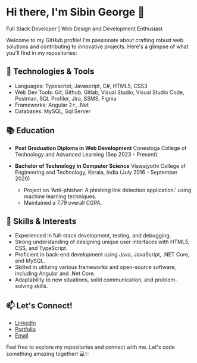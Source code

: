 # Hi there, I'm Sibin George 👋

Full Stack Developer | Web Design and Development Enthusiast

Welcome to my GitHub profile! I'm passionate about crafting robust web solutions and contributing to innovative projects. Here's a glimpse of what you'll find in my repositories:

## 🔧 Technologies & Tools
- Languages: Typescript, Javascript, C#, HTML5, CSS3
- Web Dev Tools: Git, Github, Gitlab, Visual Studio, Visual Studio Code, Postman, SQL Profiler, Jira, SSMS, Figma
- Frameworks: Angular 2+, .Net
- Databases: MySQL, Sql Server


## 📚 Education
- **Post Graduation Diploma in Web Development**
  Conestoga College of Technology and Advanced Learning (Sep 2023 - Present)

- **Bachelor of Technology in Computer Science**
  Viswajyothi College of Engineering and Technology, Kerala, India (July 2016 - September 2020)
  - Project on 'Anti-phisher: A phishing link detection application.' using machine learning techniques.
  - Maintained a 7.79 overall CGPA.

## 🌱 Skills & Interests
- Experienced in full-stack development, testing, and debugging.
- Strong understanding of designing unique user interfaces with HTML5, CSS, and TypeScript.
- Proficient in back-end development using Java, JavaScript, .NET Core, and MySQL.
- Skilled in utilizing various frameworks and open-source software, including Angular and .Net Core.
- Adaptability to new situations, solid communication, and problem-solving skills.

## 📫 Let's Connect!
- [LinkedIn](https://www.linkedin.com/in/sibin-george/)
- [Portfolio](https://sibingeorgedev.github.io/Portfolio/)
- [Email](mailto:sibingeorge009@gmail.com)

Feel free to explore my repositories and connect with me. Let's code something amazing together! 💻✨
